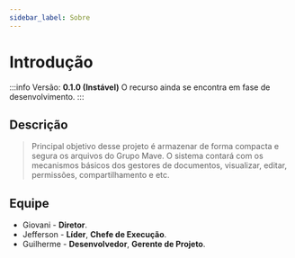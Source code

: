 ```yaml
---
sidebar_label: Sobre
---
```


# Introdução

:::info Versão: **0.1.0 (Instável)**
O recurso ainda se encontra em fase de desenvolvimento.
:::

## Descrição

> Principal objetivo desse projeto é armazenar de forma compacta e segura os arquivos do Grupo Mave. O sistema contará com os mecanismos básicos dos gestores de documentos, visualizar, editar, permissões, compartilhamento e etc.


## Equipe

- Giovani - **Diretor**.
- Jefferson - **Líder**, **Chefe de Execução**.
- Guilherme - **Desenvolvedor**, **Gerente de Projeto**.